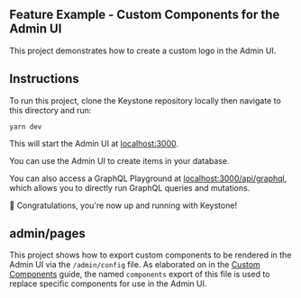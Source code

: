 ## Feature Example - Custom Components for the Admin UI

This project demonstrates how to create a custom logo in the Admin UI.

## Instructions

To run this project, clone the Keystone repository locally then navigate to this directory and run:

```shell
yarn dev
```

This will start the Admin UI at [localhost:3000](http://localhost:3000).

You can use the Admin UI to create items in your database.

You can also access a GraphQL Playground at [localhost:3000/api/graphql](http://localhost:3000/api/graphql), which allows you to directly run GraphQL queries and mutations.

🚀 Congratulations, you're now up and running with Keystone!

## admin/pages

This project shows how to export custom components to be rendered in the Admin UI via the `/admin/config` file. As elaborated on in the [Custom Components](https://keystonejs.com/docs/guides/custom-admin-ui-components) guide, the named `components` export of this file is used to replace specific components for use in the Admin UI.

